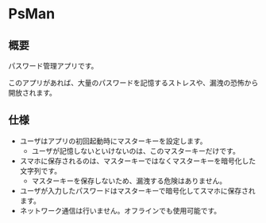 # PsMan
## 概要
パスワード管理アプリです。

このアプリがあれば、大量のパスワードを記憶するストレスや、漏洩の恐怖から開放されます。

## 仕様
 - ユーザはアプリの初回起動時にマスターキーを設定します。
    - ユーザが記憶しないといけないのは、このマスターキーだけです。
 - スマホに保存されるのは、マスターキーではなくマスターキーを暗号化した文字列です。
    - マスターキーを保存しないため、漏洩する危険はありません。
 - ユーザが入力したパスワードはマスターキーで暗号化してスマホに保存されます。
 - ネットワーク通信は行いません。オフラインでも使用可能です。
